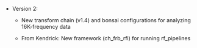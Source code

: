 - Version 2:

   - New transform chain (v1.4) and bonsai configurations for analyzing
     16K-frequency data

   - From Kendrick: New framework (ch_frb_rfi) for running rf_pipelines
